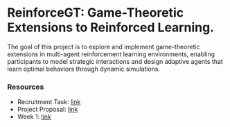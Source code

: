 # ReinforceGT: Game-Theoretic Extensions to Reinforced Learning.
The goal of this project is to explore and implement game-theoretic extensions in multi-agent reinforcement learning environments, enabling participants to model strategic interactions and design adaptive agents that learn optimal behaviors through dynamic simulations.

### Resources
- Recruitment Task: [link](Recruitment-Task/) 
- Project Proposal: [link](Week-0/)
- Week 1: [link](Week-1/)